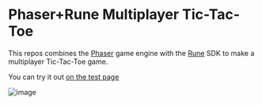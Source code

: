 # Phaser+Rune Multiplayer Tic-Tac-Toe 

This repos combines the [Phaser](https://phaser.io) game engine with the [Rune](https//rune.ai) SDK to make a multiplayer Tic-Tac-Toe game. 

You can try it out [on the test page](https://rune.github.io/phaser-rune-multiplayer-tic-tac-toe/)

![image](https://github.com/user-attachments/assets/a0d541c3-4740-4600-bf5e-f191671f6beb)

